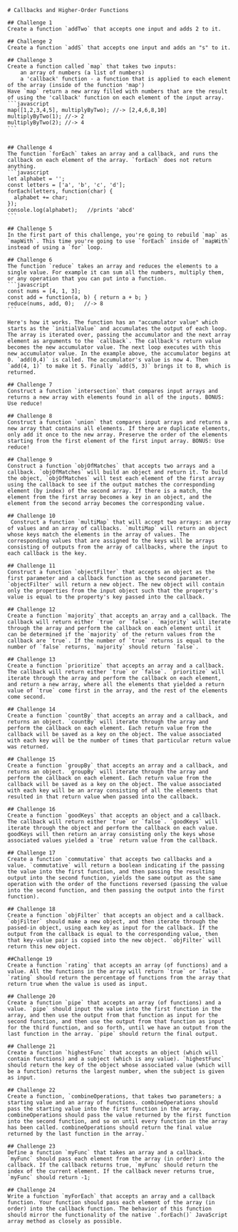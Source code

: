
    # Callbacks and Higher-Order Functions

    ## Challenge 1
    Create a function `addTwo` that accepts one input and adds 2 to it.

    ## Challenge 2
    Create a function `addS` that accepts one input and adds an "s" to it.

    ## Challenge 3
    Create a function called `map` that takes two inputs:
        an array of numbers (a list of numbers)
        a 'callback' function - a function that is applied to each element of the array (inside of the function 'map')
    Have `map` return a new array filled with numbers that are the result of using the 'callback' function on each element of the input array.
    ```javascript
    map([1,2,3,4,5], multiplyByTwo); //-> [2,4,6,8,10]
    multiplyByTwo(1); //-> 2
    multiplyByTwo(2); //-> 4
    ```
      

    ## Challenge 4
    The function `forEach` takes an array and a callback, and runs the callback on each element of the array. `forEach` does not return anything.
    ```javascript
    let alphabet = '';
    const letters = ['a', 'b', 'c', 'd'];
    forEach(letters, function(char) {
      alphabet += char;
    });
    console.log(alphabet);   //prints 'abcd'
    ```

    ## Challenge 5
    In the first part of this challenge, you're going to rebuild `map` as `mapWith`. This time you're going to use `forEach` inside of `mapWith` instead of using a `for` loop.
    
    ## Challenge 6
    The function `reduce` takes an array and reduces the elements to a single value. For example it can sum all the numbers, multiply them, or any operation that you can put into a function.
    ```javascript
    const nums = [4, 1, 3];
    const add = function(a, b) { return a + b; }
    reduce(nums, add, 0);   //-> 8
    ```

    Here's how it works. The function has an "accumulator value" which starts as the `initialValue` and accumulates the output of each loop. The array is iterated over, passing the accumulator and the next array element as arguments to the `callback`. The callback's return value becomes the new accumulator value. The next loop executes with this new accumulator value. In the example above, the accumulator begins at 0. `add(0,4)` is called. The accumulator's value is now 4. Then `add(4, 1)` to make it 5. Finally `add(5, 3)` brings it to 8, which is returned.
    
    ## Challenge 7
    Construct a function `intersection` that compares input arrays and returns a new array with elements found in all of the inputs. BONUS: Use reduce!
    
    ## Challenge 8
    Construct a function `union` that compares input arrays and returns a new array that contains all elements. If there are duplicate elements, only add it once to the new array. Preserve the order of the elements starting from the first element of the first input array. BONUS: Use reduce!
    
    ## Challenge 9
    Construct a function `objOfMatches` that accepts two arrays and a callback. `objOfMatches` will build an object and return it. To build the object, `objOfMatches` will test each element of the first array using the callback to see if the output matches the corresponding element (by index) of the second array. If there is a match, the element from the first array becomes a key in an object, and the element from the second array becomes the corresponding value.
    
    ## Challenge 10
     Construct a function `multiMap` that will accept two arrays: an array of values and an array of callbacks. `multiMap` will return an object whose keys match the elements in the array of values. The corresponding values that are assigned to the keys will be arrays consisting of outputs from the array of callbacks, where the input to each callback is the key.
    
    ## Challenge 11
    Construct a function `objectFilter` that accepts an object as the first parameter and a callback function as the second parameter. `objectFilter` will return a new object. The new object will contain only the properties from the input object such that the property's value is equal to the property's key passed into the callback.
    
    ## Challenge 12
    Create a function `majority` that accepts an array and a callback. The callback will return either `true` or `false`. `majority` will iterate through the array and perform the callback on each element until it can be determined if the `majority` of the return values from the callback are `true`. If the number of `true` returns is equal to the number of `false` returns, `majority` should return `false`.
    
    ## Challenge 13
    Create a function `prioritize` that accepts an array and a callback. The callback will return either `true` or `false`. `prioritize` will iterate through the array and perform the callback on each element, and return a new array, where all the elements that yielded a return value of `true` come first in the array, and the rest of the elements come second.
    
    ## Challenge 14
    Create a function `countBy` that accepts an array and a callback, and returns an object. `countBy` will iterate through the array and perform the callback on each element. Each return value from the callback will be saved as a key on the object. The value associated with each key will be the number of times that particular return value was returned.
    
    ## Challenge 15
    Create a function `groupBy` that accepts an array and a callback, and returns an object. `groupBy` will iterate through the array and perform the callback on each element. Each return value from the callback will be saved as a key on the object. The value associated with each key will be an array consisting of all the elements that resulted in that return value when passed into the callback.
    
    ## Challenge 16
    Create a function `goodKeys` that accepts an object and a callback. The callback will return either `true` or `false`. `goodKeys` will iterate through the object and perform the callback on each value. goodKeys will then return an array consisting only the keys whose associated values yielded a `true` return value from the callback.
    
    ## Challenge 17
    Create a function `commutative` that accepts two callbacks and a value. `commutative` will return a boolean indicating if the passing the value into the first function, and then passing the resulting output into the second function, yields the same output as the same operation with the order of the functions reversed (passing the value into the second function, and then passing the output into the first function).
    
    ## Challenge 18
    Create a function `objFilter` that accepts an object and a callback. `objFilter` should make a new object, and then iterate through the passed-in object, using each key as input for the callback. If the output from the callback is equal to the corresponding value, then that key-value pair is copied into the new object. `objFilter` will return this new object.
    
    ##Challenge 19
    Create a function `rating` that accepts an array (of functions) and a value. All the functions in the array will return `true` or `false`. `rating` should return the percentage of functions from the array that return true when the value is used as input.
    
    ## Challenge 20
    Create a function `pipe` that accepts an array (of functions) and a value. `pipe` should input the value into the first function in the array, and then use the output from that function as input for the second function, and then use the output from that function as input for the third function, and so forth, until we have an output from the last function in the array. `pipe` should return the final output.
    
    ## Challenge 21
    Create a function `highestFunc` that accepts an object (which will contain functions) and a subject (which is any value). `highestFunc` should return the key of the object whose associated value (which will be a function) returns the largest number, when the subject is given as input.
    
    ## Challenge 22
    Create a function, `combineOperations, that takes two parameters: a starting value and an array of functions. combineOperations should pass the starting value into the first function in the array. combineOperations should pass the value returned by the first function into the second function, and so on until every function in the array has been called. combineOperations should return the final value returned by the last function in the array.`
    
    ## Challenge 23
    Define a function `myFunc` that takes an array and a callback. `myFunc` should pass each element from the array (in order) into the callback. If the callback returns true, `myFunc` should return the index of the current element. If the callback never returns true, `myFunc` should return -1;
    
    ## Challenge 24
    Write a function `myForEach` that accepts an array and a callback function. Your function should pass each element of the array (in order) into the callback function. The behavior of this function should mirror the functionality of the native `.forEach()` JavaScript array method as closely as possible.
